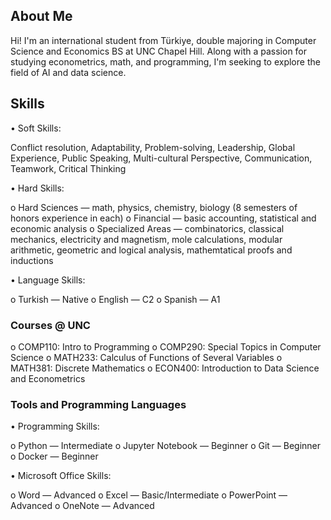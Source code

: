 ## About Me
Hi! I'm an international student from Türkiye, double majoring in Computer Science and Economics BS at UNC Chapel Hill. Along with a passion for studying econometrics, math, and programming, I'm seeking to explore the field of AI and data science. 

## Skills
• Soft Skills:

Conflict resolution, Adaptability, Problem-solving, Leadership, Global Experience, Public Speaking, Multi-cultural Perspective, Communication, Teamwork, Critical Thinking


• Hard Skills:

o Hard Sciences — math, physics, chemistry, biology (8 semesters of honors experience in each)
o Financial — basic accounting, statistical and economic analysis
o Specialized Areas — combinatorics, classical mechanics, electricity and magnetism, mole calculations, modular arithmetic, geometric and logical analysis, mathemtatical proofs and inductions

• Language Skills:

o Turkish — Native
o English — C2
o Spanish — A1

### Courses @ UNC
o COMP110: Intro to Programming
o COMP290: Special Topics in Computer Science
o MATH233: Calculus of Functions of Several Variables
o MATH381: Discrete Mathematics
o ECON400: Introduction to Data Science and Econometrics

### Tools and Programming Languages
• Programming Skills:

o Python — Intermediate
o Jupyter Notebook — Beginner
o Git — Beginner
o Docker — Beginner


• Microsoft Office Skills:

o Word — Advanced
o Excel — Basic/Intermediate 
o PowerPoint — Advanced
o OneNote — Advanced
